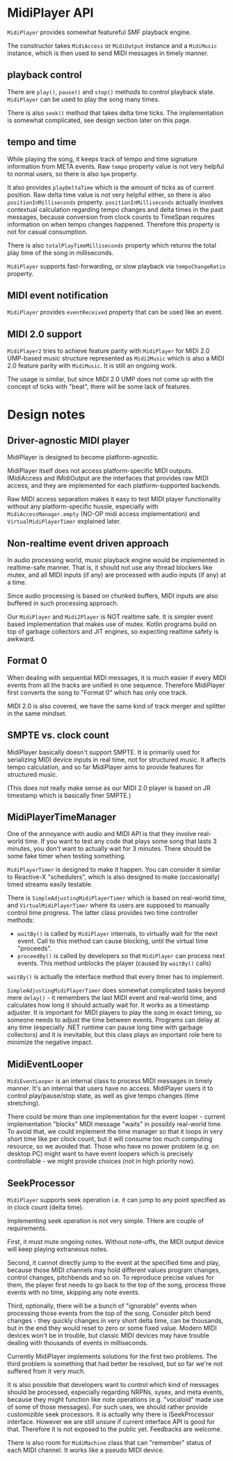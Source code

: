 
# MidiPlayer API

`MidiPlayer` provides somewhat featureful SMF playback engine.

The constructor takes `MidiAccess` or `MidiOutput` instance and a `MidiMusic` instance, which is then used to send MIDI messages in timely manner.

## playback control

There are `play()`, `pause()` and `stop()` methods to control playback state.
`MidiPlayer` can be used to play the song many times.

There is also `seek()` method that takes delta time ticks. The implementation is somewhat complicated, see design section later on this page.

## tempo and time

While playing the song, it keeps track of tempo and time signature information from META events.
Raw `tempo` property value is not very helpful to normal users, so there is also `bpm` property.

It also provides `playDeltaTime` which is the amount of ticks as of current position.
Raw delta time value is not very helpful either, so there is also `positionInMilliseconds` property.
`positionInMilliseconds` actually involves contextual calculation regarding tempo changes and delta times in the past messages, because conversion from clock counts to TimeSpan requires information on when tempo changes happened.
Therefore this property is not for casual consumption.

There is also `totalPlayTimeMilliseconds` property which returns the total play time of the song in milliseconds.

`MidiPlayer` supports fast-forwarding, or slow playback via `tempoChangeRatio` property.

## MIDI event notification

`MidiPlayer` provides `eventReceived` property that can be used like an event.

## MIDI 2.0 support

`MidiPlayer2` tries to achieve feature parity with `MidiPlayer` for MIDI 2.0 UMP-based music structure represented as `Midi2Music` which is also a MIDI 2.0 feature parity with `MidiMusic`. It is still an ongoing work.

The usage is similar, but since MIDI 2.0 UMP does not come up with the concept of ticks with "beat", there will be some lack of features.


# Design notes


## Driver-agnostic MIDI player

MidiPlayer is designed to become platform-agnostic.

MidiPlayer itself does not access platform-specific MIDI outputs.
IMidiAccess and IMidiOutput are the interfaces that provides raw MIDI access, and they are implemented for each platform-supported backends.

Raw MIDI access separation makes it easy to test MIDI player functionality without any platform-specific hussle, especially with `MidiAccessManager.empty` (NO-OP midi access implementation) and `VirtualMidiPlayerTimer` explained later.


## Non-realtime event driven approach

In audio processing world, music playback engine would be implemented in realtime-safe manner. That is, it should not use any thread blockers like mutex, and all MIDI inputs (if any) are processed with audio inputs (if any) at a time.

Since audio processing is based on chunked buffers, MIDI inputs are also buffered in such processing approach.

Our `MidiPlayer` and `Midi2Player` is NOT realtime safe. It is simpler event based implementation that makes use of mutex. Kotlin programs build on top of garbage collectors and JIT engines, so expecting realtime safety is awkward.


## Format 0

When dealing with sequential MIDI messages, it is much easier if every MIDI events from all the tracks are unified in one sequence.
Therefore MidiPlayer first converts the song to "Format 0" which has only one track.

MIDI 2.0 is also covered, we have the same kind of track merger and splitter in the same mindset.


## SMPTE vs. clock count

MidiPlayer basically doesn't support SMPTE. It is primarily used for serializing MIDI device inputs in real time, not for structured music.
It affects tempo calculation, and so far MidiPlayer aims to provide features for structured music.

(This does not really make sense as our MIDI 2.0 player is based on JR timestamp which is basically finer SMPTE.)


## MidiPlayerTimeManager

One of the annoyance with audio and MIDI API is that they involve real-world time.
If you want to test any code that plays some song that lasts 3 minutes, you don't want to actually wait for 3 minutes.
There should be some fake timer when testing something.

`MidiPlayerTimer` is designed to make it happen. You can consider it similar to Reactive-X "schedulers", which is also designed to make (occasionally) timed streams easily testable.

There is `SimpleAdjustingMidiPlayerTimer` which is based on real-world time, and `VirtualMidiPlayerTimer` where its users are supposed to manually control time progress.
The latter class provides two time controller methods:

- `waitBy()` is called by `MidiPlayer` internals, to virtually wait for the next event. Call to this method can cause blocking, until the virtual time "proceeds".
- `proceedBy()` is called by developers so that `MidiPlayer` can process next events. This method unblocks the player (caused by `waitBy()` calls)


`waitBy()` is actually the interface method that every timer has to implement.

`SimpleAdjustingMidiPlayerTimer` does somewhat complicated tasks beyond mere `delay()` - it remembers the last MIDI event and real-world time, and calculates how long it should actually wait for.
It works as a timestamp adjuster. It is important for MIDI players to play the song in exact timing, so someone needs to adjust the time between events.
Programs can delay at any time (especially .NET runtime can pause long time with garbage collectors) and it is inevitable, but this class plays an important role here to minimize the negative impact.


## MidiEventLooper

`MidiEventLooper` is an internal class to process MIDI messages in timely manner.
It's an internal that users have no access. MidiPlayer users it to control
play/pause/stop state, as well as give tempo changes (time stretching).

There could be more than one implementation for the event looper - current implementation "blocks" MIDI message "waits" in possibly real-world time.
To avoid that, we could implement the time manager so that it loops in very short time like per clock count, but it will consume too much computing resource, so we avoided that.
Those who have no power problem (e.g. on desktop PC) might want to have event loopers which is precisely controllable - we might provide choices (not in high priority now).


## SeekProcessor

`MidiPlayer` supports seek operation i.e. it can jump to any point specified as in clock count (delta time).

Implementing seek operation is not very simple. THere are couple of requirements.

First, it must mute ongoing notes. Without note-offs, the MIDI output device will keep playing extraneous notes.

Second, it cannot directly jump to the event at the specified time and play, because those MIDI channels may hold different values program changes, control changes, pitchbends and so on.
To reproduce precise values for them, the player first needs to go back to the top of the song, process those events with no time, skipping any note events.

Third, optionally, there will be a bunch of "ignorable" events when processing those events from the top of the song.
Consider pitch bend changes - they quickly changes in very short delta time, can be thousands, but in the end they would reset to zero or some fixed value.
Modern MIDI devices won't be in trouble, but classic MIDI devices may have trouble dealing with thousands of events in milliseconds.

Currently MidiPlayer implements solutions for the first two problems.
The third problem is something that had better be resolved, but so far we're not suffered from it very much.

It is also possible that developers want to control which kind of messages should be processed, especially regarding NRPNs, sysex, and meta events, because they might function like note operations (e.g. "vocaloid" made use of some of those messages).
For such uses, we should rather provide customizible seek processors. It is actually why there is ISeekProcessor interface.
However we are still unsure if current interface API is good for that. Therefore it is not exposed to the public yet. Feedbacks are welcome.

There is also room for `MidiMachine` class that can "remember" status of each MIDI channel. It works like a pseudo MIDI device.
